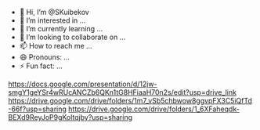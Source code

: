 - 👋 Hi, I’m @SKuibekov
- 👀 I’m interested in ...
- 🌱 I’m currently learning ...
- 💞️ I’m looking to collaborate on ...
- 📫 How to reach me ...
- 😄 Pronouns: ...
- ⚡ Fun fact: ...

<!---
SKuibekov/SKuibekov is a ✨ special ✨ repository because its `README.md` (this file) appears on your GitHub profile.
You can click the Preview link to take a look at your changes.
--->
https://docs.google.com/presentation/d/12jw-smgY1geYSr4wRUcANCZb6QKn1tG8HFiaaH70n2s/edit?usp=drive_link
https://drive.google.com/drive/folders/1m7_vSb5chbwow8ggvpFX3C5iQfTd-66f?usp=sharing
https://drive.google.com/drive/folders/1_6XFaheqdk-BEXd9ReyJoP9gKoltqjby?usp=sharing

